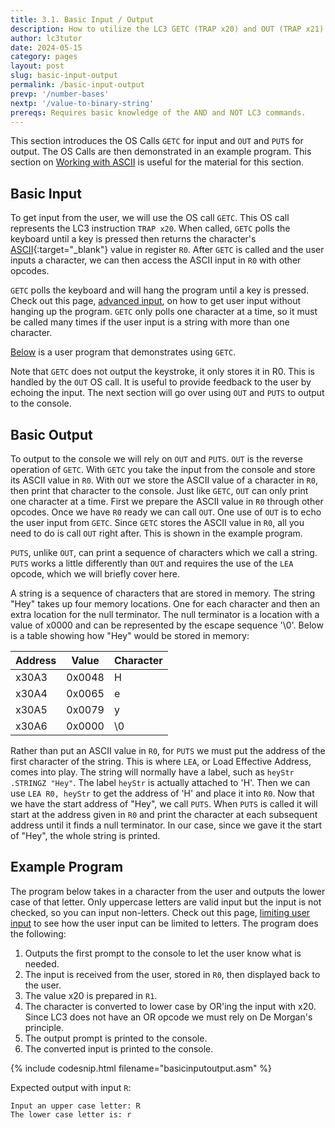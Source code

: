 ```yaml
---
title: 3.1. Basic Input / Output
description: How to utilize the LC3 GETC (TRAP x20) and OUT (TRAP x21) to get user input and to echo the input back to the user.
author: lc3tutor
date: 2024-05-15
category: pages
layout: post
slug: basic-input-output
permalink: /basic-input-output
prevp: '/number-bases'
nextp: '/value-to-binary-string'
prereqs: Requires basic knowledge of the AND and NOT LC3 commands.
---
```


This section introduces the OS Calls `GETC` for input and `OUT` and `PUTS` for output. The OS Calls are then demonstrated in an example program. This section on [Working with ASCII](/) is useful for the material for this section.

## Basic Input

To get input from the user, we will use the OS call `GETC`. This OS call represents the LC3 instruction `TRAP x20`. When called, `GETC` polls the keyboard until a key is pressed then returns the character's [ASCII](/ascii-table){:target="_blank"} value in register `R0`. After `GETC` is called and the user inputs a character, we can then access the ASCII input in `R0` with other opcodes.

`GETC` polls the keyboard and will hang the program until a key is pressed. Check out this page, [advanced input](/), on how to get user input without hanging up the program. `GETC` only polls one character at a time, so it must be called many times if the user input is a string with more than one character.

[Below](#example-program) is a user program that demonstrates using `GETC`.

Note that `GETC` does not output the keystroke, it only stores it in R0. This is handled by the `OUT` OS call. It is useful to provide feedback to the user by echoing the input. The next section will go over using `OUT` and `PUTS` to output to the console.

## Basic Output

To output to the console we will rely on `OUT` and `PUTS`. `OUT` is the reverse operation of `GETC`. With `GETC` you take the input from the console and store its ASCII value in `R0`. With `OUT` we store the ASCII value of a character in `R0`, then print that character to the console. Just like `GETC`, `OUT` can only print one character at a time. First we prepare the ASCII value in `R0` through other opcodes. Once we have `R0` ready we can call `OUT`. One use of `OUT` is to echo the user input from `GETC`. Since `GETC` stores the ASCII value in `R0`, all you need to do is call `OUT` right after. This is shown in the example program.

`PUTS`, unlike `OUT`, can print a sequence of characters which we call a string. `PUTS` works a little differently than `OUT` and requires the use of the `LEA` opcode, which we will briefly cover here.

A string is a sequence of characters that are stored in memory. The string "Hey" takes up four memory locations. One for each character and then an extra location for the null terminator. The null terminator is a location with a value of x0000 and can be represented by the escape sequence '\0'. Below is a table showing how "Hey" would be stored in memory:

| Address  | Value  | Character |
| -------- | ------ | --------- |
| x30A3    | 0x0048 | H         |
| x30A4    | 0x0065 | e         |
| x30A5    | 0x0079 | y         |
| x30A6    | 0x0000 | \0        |

Rather than put an ASCII value in `R0`, for `PUTS` we must put the address of the first character of the string. This is where `LEA`, or Load Effective Address, comes into play. The string will normally have a label, such as `heyStr .STRINGZ "Hey"`. The label `heyStr` is actually attached to 'H'. Then we can use `LEA R0, heyStr` to get the address of 'H' and place it into `R0`. Now that we have the start address of "Hey", we call `PUTS`. When `PUTS` is called it will start at the address given in `R0` and print the character at each subsequent address until it finds a null terminator. In our case, since we gave it the start of "Hey", the whole string is printed.

## Example Program

The program below takes in a character from the user and outputs the lower case of that letter. Only uppercase letters are valid input but the input is not checked, so you can input non-letters. Check out this page, [limiting user input](/) to see how the user input can be limited to letters. The program does the following:

1. Outputs the first prompt to the console to let the user know what is needed.
2. The input is received from the user, stored in `R0`, then displayed back to the user.
3. The value x20 is prepared in `R1`.
4. The character is converted to lower case by OR'ing the input with x20. Since LC3 does not have an OR opcode we must rely on De Morgan's principle.
5. The output prompt is printed to the console.
6. The converted input is printed to the console.

{% include codesnip.html filename="basicinputoutput.asm" %}

Expected output with input `R`:
```text
Input an upper case letter: R
The lower case letter is: r
```